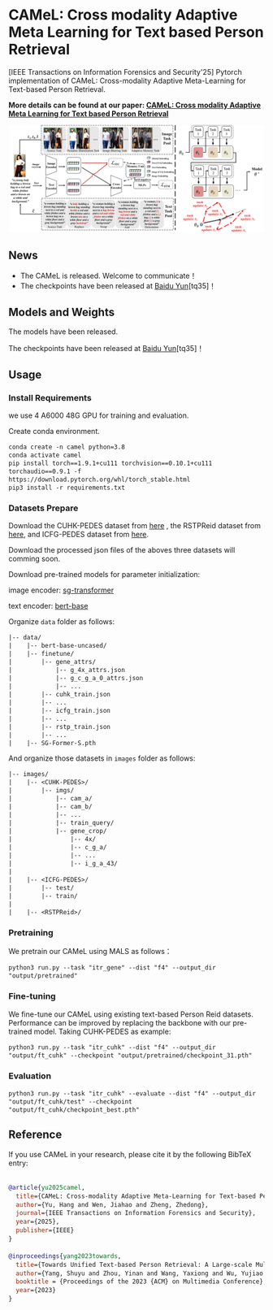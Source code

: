 # CAMeL: Cross modality Adaptive Meta Learning for Text based Person Retrieval
[IEEE Transactions on Information Forensics and Security'25] Pytorch implementation of CAMeL: Cross-modality Adaptive Meta-Learning for Text-based Person Retrieval.

**More details can be found at our paper: [CAMeL: Cross modality Adaptive Meta Learning for Text based Person Retrieval](https://ieeexplore.ieee.org/document/10980229)**

<div align="center"><img src="assets/framework.jpg" width="800"></div>

## News
* The CAMeL is released. Welcome to communicate！
* The checkpoints have been released at [Baidu Yun](https://pan.baidu.com/s/1lp0MyThgf7Shdv3PH2_tig?pwd=tq35)[tq35]！




## Models and Weights

The models have been released.

The checkpoints have been released at [Baidu Yun](https://pan.baidu.com/s/1lp0MyThgf7Shdv3PH2_tig?pwd=tq35)[tq35]！

## Usage

### Install Requirements

we use 4 A6000 48G GPU for training and evaluation.

Create conda environment.

```
conda create -n camel python=3.8
conda activate camel
pip install torch==1.9.1+cu111 torchvision==0.10.1+cu111 torchaudio==0.9.1 -f https://download.pytorch.org/whl/torch_stable.html
pip3 install -r requirements.txt
```

### Datasets Prepare

Download the CUHK-PEDES dataset from [here](https://github.com/ShuangLI59/Person-Search-with-Natural-Language-Description) , the RSTPReid dataset from [here](https://github.com/NjtechCVLab/RSTPReid-Dataset), and ICFG-PEDES dataset from [here](https://github.com/zifyloo/SSAN).

Download the processed json files of the aboves three datasets will comming soon.

Download pre-trained models for parameter initialization:

image encoder: [sg-transformer](https://github.com/OliverRensu/SG-Former)

text encoder: [bert-base](https://huggingface.co/bert-base-uncased/tree/main)

Organize `data` folder as follows:

```
|-- data/
|    |-- bert-base-uncased/
|    |-- finetune/
|        |-- gene_attrs/
|            |-- g_4x_attrs.json
|            |-- g_c_g_a_0_attrs.json
|            |-- ...
|        |-- cuhk_train.json
|        |-- ...
|        |-- icfg_train.json
|        |-- ...
|        |-- rstp_train.json
|        |-- ...
|    |-- SG-Former-S.pth
```

And organize those datasets in `images` folder as follows:

```
|-- images/
|    |-- <CUHK-PEDES>/
|        |-- imgs/
|            |-- cam_a/
|            |-- cam_b/
|            |-- ...
|            |-- train_query/
|            |-- gene_crop/
|                |-- 4x/
|                |-- c_g_a/
|                |-- ...
|                |-- i_g_a_43/
|
|    |-- <ICFG-PEDES>/
|        |-- test/
|        |-- train/
|
|    |-- <RSTPReid>/
```

### Pretraining
We pretrain our CAMeL using MALS as follows：

```
python3 run.py --task "itr_gene" --dist "f4" --output_dir "output/pretrained"
```

### Fine-tuning
We fine-tune our CAMeL using existing text-based Person Reid datasets. Performance can be improved by replacing the backbone with our pre-trained model. Taking CUHK-PEDES as example:

```
python3 run.py --task "itr_cuhk" --dist "f4" --output_dir "output/ft_cuhk" --checkpoint "output/pretrained/checkpoint_31.pth"
```

### Evaluation

```
python3 run.py --task "itr_cuhk" --evaluate --dist "f4" --output_dir "output/ft_cuhk/test" --checkpoint "output/ft_cuhk/checkpoint_best.pth"
```

## Reference
If you use CAMeL in your research, please cite it by the following BibTeX entry:

```bibtex

@article{yu2025camel,
  title={CAMeL: Cross-modality Adaptive Meta-Learning for Text-based Person Retrieval},
  author={Yu, Hang and Wen, Jiahao and Zheng, Zhedong},
  journal={IEEE Transactions on Information Forensics and Security},
  year={2025},
  publisher={IEEE}
}

@inproceedings{yang2023towards,
  title={Towards Unified Text-based Person Retrieval: A Large-scale Multi-Attribute and Language Search Benchmark},
  author={Yang, Shuyu and Zhou, Yinan and Wang, Yaxiong and Wu, Yujiao and Zhu, Li and Zheng, Zhedong},
  booktitle = {Proceedings of the 2023 {ACM} on Multimedia Conference},
  year={2023}
}



```


